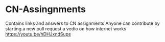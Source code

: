 # CN-Assingnments
Contains links and answers to CN assignments
Anyone can contribute by starting a new pull request
a vedio on how internet works 
https://youtu.be/hDHJxndSups
